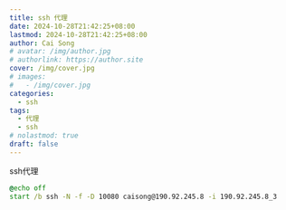 ```yaml
---
title: ssh 代理
date: 2024-10-28T21:42:25+08:00
lastmod: 2024-10-28T21:42:25+08:00
author: Cai Song
# avatar: /img/author.jpg
# authorlink: https://author.site
cover: /img/cover.jpg
# images:
#   - /img/cover.jpg
categories:
  - ssh
tags:
  - 代理
  - ssh
# nolastmod: true
draft: false
---
```



ssh代理

```bat
@echo off
start /b ssh -N -f -D 10080 caisong@190.92.245.8 -i 190.92.245.8_3
```